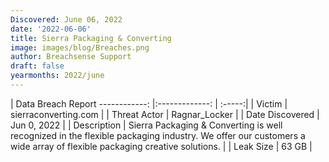 ```yaml
---
Discovered: June 06, 2022
date: '2022-06-06'
title: Sierra Packaging & Converting
image: images/blog/Breaches.png
author: Breachsense Support
draft: false
yearmonths: 2022/june
---
```



| Data Breach Report
------------:   |:-------------:    | :-----:|
| Victim    | sierraconverting.com      | 
| Threat Actor    | Ragnar_Locker      | 
| Date Discovered    | Jun 0, 2022      | 
| Description    |  Sierra Packaging & Converting is well recognized in the flexible packaging industry. We offer our customers a wide array of flexible packaging creative solutions.     | 
| Leak Size    | 63 GB      | 

